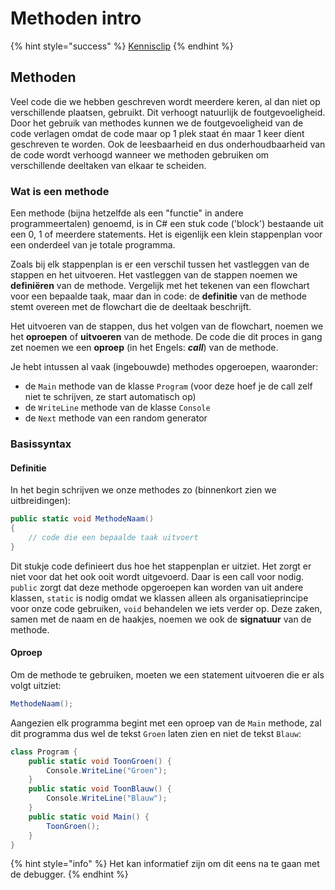 # Methoden intro

{% hint style="success" %}
[Kennisclip](https://youtu.be/eXcX25OfYOY)
{% endhint %}

## Methoden

Veel code die we hebben geschreven wordt meerdere keren, al dan niet op verschillende plaatsen, gebruikt. Dit verhoogt natuurlijk de foutgevoeligheid. Door het gebruik van methodes kunnen we de foutgevoeligheid van de code verlagen omdat de code maar op 1 plek staat én maar 1 keer dient geschreven te worden. Ook de leesbaarheid en dus onderhoudbaarheid van de code wordt verhoogd wanneer we methoden gebruiken om verschillende deeltaken van elkaar te scheiden.

### Wat is een methode

Een methode \(bijna hetzelfde als een "functie" in andere programmeertalen\) genoemd, is in C\# een stuk code \('block'\) bestaande uit een 0, 1 of meerdere statements. Het is eigenlijk een klein stappenplan voor een onderdeel van je totale programma.

Zoals bij elk stappenplan is er een verschil tussen het vastleggen van de stappen en het uitvoeren. Het vastleggen van de stappen noemen we **definiëren** van de methode. Vergelijk met het tekenen van een flowchart voor een bepaalde taak, maar dan in code: de **definitie** van de methode stemt overeen met de flowchart die de deeltaak beschrijft.

Het uitvoeren van de stappen, dus het volgen van de flowchart, noemen we het **oproepen** of **uitvoeren** van de methode. De code die dit proces in gang zet noemen we een **oproep** \(in het Engels: _**call**_\) van de methode.

Je hebt intussen al vaak \(ingebouwde\) methodes opgeroepen, waaronder:

* de `Main` methode van de klasse `Program` \(voor deze hoef je de call zelf niet te schrijven, ze start automatisch op\)
* de `WriteLine` methode van de klasse `Console`
* de `Next` methode van een random generator

### Basissyntax

#### Definitie

In het begin schrijven we onze methodes zo \(binnenkort zien we uitbreidingen\):

```csharp
public static void MethodeNaam()
{
    // code die een bepaalde taak uitvoert
}
```

Dit stukje code definieert dus hoe het stappenplan er uitziet. Het zorgt er niet voor dat het ook ooit wordt uitgevoerd. Daar is een call voor nodig. `public` zorgt dat deze methode opgeroepen kan worden van uit andere klassen, `static` is nodig omdat we klassen alleen als organisatieprincipe voor onze code gebruiken, `void` behandelen we iets verder op. Deze zaken, samen met de naam en de haakjes, noemen we ook de **signatuur** van de methode.

#### Oproep

Om de methode te gebruiken, moeten we een statement uitvoeren die er als volgt uitziet:

```csharp
MethodeNaam();
```

Aangezien elk programma begint met een oproep van de `Main` methode, zal dit programma dus wel de tekst `Groen` laten zien en niet de tekst `Blauw`:

```csharp
class Program {
    public static void ToonGroen() {
        Console.WriteLine("Groen");
    }
    public static void ToonBlauw() {
        Console.WriteLine("Blauw");
    }
    public static void Main() {
        ToonGroen();
    }
}
```

{% hint style="info" %}
Het kan informatief zijn om dit eens na te gaan met de debugger.
{% endhint %}

